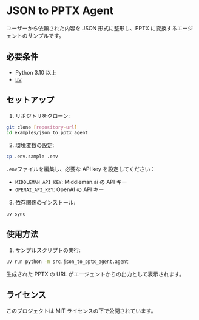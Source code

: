 # JSON to PPTX Agent

ユーザーから依頼された内容を JSON 形式に整形し、PPTX に変換するエージェントのサンプルです。

## 必要条件

- Python 3.10 以上
- [uv](https://github.com/astral-sh/uv)

## セットアップ

1. リポジトリをクローン:

```bash
git clone [repository-url]
cd examples/json_to_pptx_agent
```

2. 環境変数の設定:

```bash
cp .env.sample .env
```

`.env`ファイルを編集し、必要な API key を設定してください：

- `MIDDLEMAN_API_KEY`: Middleman.ai の API キー
- `OPENAI_API_KEY`: OpenAI の API キー

3. 依存関係のインストール:

```bash
uv sync
```

## 使用方法

1. サンプルスクリプトの実行:

```bash
uv run python -m src.json_to_pptx_agent.agent
```

生成された PPTX の URL がエージェントからの出力として表示されます。

## ライセンス

このプロジェクトは MIT ライセンスの下で公開されています。
